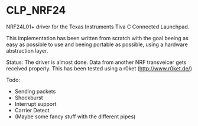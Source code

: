 CLP_NRF24
=========

NRF24L01+ driver for the Texas Instruments Tiva C Connected Launchpad.

This implementation has been written from scratch with the goal beeing as easy as possible to use and beeing portable as possible, using a hardware abstraction layer.

Status:
The driver is almost done. Data from another NRF transveicer gets received properly. This has been tested using a r0ket (http://www.r0ket.de/)

Todo:
- Sending packets
- Shockburst
- Interrupt support
- Carrier Detect
- (Maybe some fancy stuff with the different pipes)
